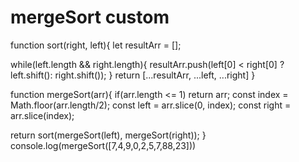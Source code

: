 # mergeSort custom

function sort(right, left){
let resultArr = [];

while(left.length && right.length){
resultArr.push(left[0] < right[0] ? left.shift(): right.shift());
}
return [...resultArr, ...left, ...right]
}

function mergeSort(arr){
if(arr.length <= 1) return arr;
const index = Math.floor(arr.length/2);
const left = arr.slice(0, index);
const right = arr.slice(index);

return sort(mergeSort(left), mergeSort(right));
}
console.log(mergeSort([7,4,9,0,2,5,7,88,23]))
